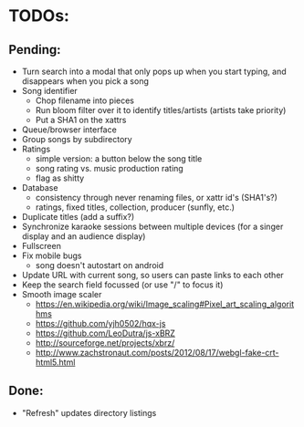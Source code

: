 # TODOs:

## Pending:

* Turn search into a modal that only pops up when you start typing, and disappears when you pick a song
* Song identifier
  - Chop filename into pieces
  - Run bloom filter over it to identify titles/artists (artists take priority)
  - Put a SHA1 on the xattrs
* Queue/browser interface
* Group songs by subdirectory
* Ratings
  - simple version: a button below the song title
  - song rating vs. music production rating
  - flag as shitty
* Database
  - consistency through never renaming files, or xattr id's (SHA1's?)
  - ratings, fixed titles, collection, producer (sunfly, etc.)
* Duplicate titles (add a suffix?)
* Synchronize karaoke sessions between multiple devices (for a singer display and an audience display)
* Fullscreen
* Fix mobile bugs
  - song doesn't autostart on android
* Update URL with current song, so users can paste links to each other
* Keep the search field focussed (or use "/" to focus it)
* Smooth image scaler
  - https://en.wikipedia.org/wiki/Image_scaling#Pixel_art_scaling_algorithms
  - https://github.com/yjh0502/hqx-js
  - https://github.com/LeoDutra/js-xBRZ
  - http://sourceforge.net/projects/xbrz/
  - http://www.zachstronaut.com/posts/2012/08/17/webgl-fake-crt-html5.html
  
## Done:
* "Refresh" updates directory listings
